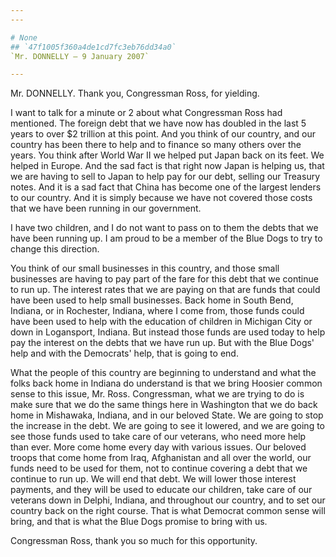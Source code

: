 ```yaml
---
---

# None
## `47f1005f360a4de1cd7fc3eb76dd34a0`
`Mr. DONNELLY — 9 January 2007`

---
```



Mr. DONNELLY. Thank you, Congressman Ross, for yielding.

I want to talk for a minute or 2 about what Congressman Ross had 
mentioned. The foreign debt that we have now has doubled in the last 5 
years to over $2 trillion at this point. And you think of our country, 
and our country has been there to help and to finance so many others 
over the years. You think after World War II we helped put Japan back 
on its feet. We helped in Europe. And the sad fact is that right now 
Japan is helping us, that we are having to sell to Japan to help pay 
for our debt, selling our Treasury notes. And it is a sad fact that 
China has become one of the largest lenders to our country. And it is 
simply because we have not covered those costs that we have been 
running in our government.

I have two children, and I do not want to pass on to them the debts 
that we have been running up. I am proud to be a member of the Blue 
Dogs to try to change this direction.

You think of our small businesses in this country, and those small 
businesses are having to pay part of the fare for this debt that we 
continue to run up. The interest rates that we are paying on that are 
funds that could have been used to help small businesses. Back home in 
South Bend, Indiana, or in Rochester, Indiana, where I come from, those 
funds could have been used to help with the education of children in 
Michigan City or down in Logansport, Indiana. But instead those funds 
are used today to help pay the interest on the debts that we have run 
up. But with the Blue Dogs' help and with the Democrats' help, that is 
going to end.

What the people of this country are beginning to understand and what 
the folks back home in Indiana do understand is that we bring Hoosier 
common sense to this issue, Mr. Ross. Congressman, what we are trying 
to do is make sure that we do the same things here in Washington that 
we do back home in Mishawaka, Indiana, and in our beloved State. We are 
going to stop the increase in the debt. We are going to see it lowered, 
and we are going to see those funds used to take care of our veterans, 
who need more help than ever. More come home every day with various 
issues. Our beloved troops that come home from Iraq, Afghanistan and 
all over the world, our funds need to be used for them, not to continue 
covering a debt that we continue to run up. We will end that debt. We 
will lower those interest payments, and they will be used to educate 
our children, take care of our veterans down in Delphi, Indiana, and 
throughout our country, and to set our country back on the right 
course. That is what Democrat common sense will bring, and that is what 
the Blue Dogs promise to bring with us.

Congressman Ross, thank you so much for this opportunity.